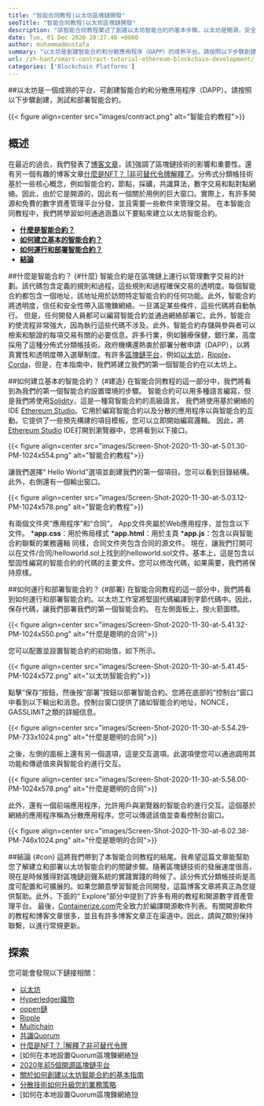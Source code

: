 ```yaml
---
title: "智能合同教程|以太坊區塊鏈開發" 
seoTitle: "智能合同教程|以太坊區塊鏈開發" 
description: "該智能合同教程闡述了創建以太坊智能合約的基本步驟。以太坊是開源，安全的，分佈式的區塊鍊網絡。" 
date: Tue, 01 Dec 2020 20:27:48 +0000
author: muhammadmustafa
summary: "以太坊是創建智能合約和分散應用程序（DAPP）的成熟平台。請按照以下步驟創建，測試和部署智能合約。" 
url: /zh-hant/smart-contract-tutorial-ethereum-blockchain-development/
categories: ['Blockchain Platforms']
---
```


##以太坊是一個成熟的平台，可創建智能合約和分散應用程序（DAPP）。請按照以下步驟創建，測試和部署智能合約。

{{< figure align=center src="images/contract.png" alt="智能合約教程">}}


## 概述
在最近的過去，我們發表了[博客文章][1]，該[1]強調了區塊鏈技術的影響和重要性。還有另一個有趣的博客文章[什麼是NFT？ |非可替代令牌解釋了][2]。分佈式分類帳技術基於一些核心概念，例如智能合約，節點，採礦，共識算法，數字交易和點對點網絡。因此，由於它是開源的，因此有一個關於用例的巨大窗口。實際上，有許多開源和免費的數字資產管理平台分發，並且需要一些軟件來管理交易。
在本智能合同教程中，我們將學習如何通過涵蓋以下要點來建立以太坊智能合約。
* [**什麼是智能合約？**][3]
* [**如何建立基本的智能合約？**][4]
* [**如何運行和部署智能合約？**][5]
* [**結論**][6]

##什麼是智能合約？   {#什麼}
智能合約是在區塊鏈上運行以管理數字交易的計劃。該代碼包含定義的規則和過程，這些規則和過程確保交易的透明度。每個智能合約都包含一個地址，該地址用於訪問特定智能合約的任何功能。此外，智能合約將透明度，信任和安全性帶入區塊鍊網絡。一旦滿足某些條件，這些代碼將自動執行。
但是，任何開發人員都可以編寫智能合約並通過網絡部署它。此外，智能合約使流程非常強大，因為執行這些代碼不涉及。此外，智能合約存儲與參與者可以檢索和驗證的每項交易有關的必要信息。許多行業，例如醫療保健，銀行業，高度採用了這種分佈式分類帳技術。政府機構還熱衷於部署分散申請（DAPP），以將真實性和透明度帶入選舉制度。有許多[區塊鏈平台][7]，例如[以太坊][8]，[Ripple][9]，[Corda][10]，但是，在本指南中，我們將建立我們的第一個智能合約在以太坊上。

##如何建立基本的智能合約？   {#建造}
在智能合同教程的這一部分中，我們將看到為我們的第一個智能合約設置環境的步驟。
智能合約可以用多種語言編寫，但是我們將使用[Solidity][11]，這是一種寫智能合約的高級語言。
我們將使用基於網絡的IDE [Ethereum Studio][12]。它用於編寫智能合約以及分散的應用程序以與智能合約互動。它提供了一些預先構建的項目模板，您可以立即開始編寫邏輯。
因此，將[Ethereum Studio][12] IDE打開到瀏覽器中，您將看到以下接口。

{{< figure align=center src="images/Screen-Shot-2020-11-30-at-5.01.30-PM-1024x554.png" alt="智能合約教程">}}

讓我們選擇“ Hello World”選項並創建我們的第一個項目。您可以看到目錄結構。此外，右側還有一個輸出窗口。

{{< figure align=center src="images/Screen-Shot-2020-11-30-at-5.03.12-PM-1024x578.png" alt="智能合約教程">}}

有兩個文件夾“應用程序”和“合同”。
App文件夾屬於Web應用程序，並包含以下文件。
***app.css**：用於佈局樣式
***app.html**：用於主頁
***app.js**：包含以與智能合約聯繫的業務邏輯
同樣，合同文件夾包含合同的源文件。
現在，讓我們打開可以在文件/合同/helloworld.sol上找到的helloworld.sol文件。基本上，這是包含以堅固性編寫的智能合約的代碼的主要文件。您可以修改代碼，如果需要，我們將保持原樣。

##如何運行和部署智能合約？   {#部署}
在智能合同教程的這一部分中，我們將看到如何運行和部署智能合約。以太坊工作室將堅固代碼編譯到字節代碼中。因此，保存代碼，讓我們部署我們的第一個智能合約。
在左側面板上，按火箭圖標。

{{< figure align=center src="images/Screen-Shot-2020-11-30-at-5.41.32-PM-1024x550.png" alt="什麼是聰明的合同">}}

您可以配置並設置智能合約的初始值，如下所示。

{{< figure align=center src="images/Screen-Shot-2020-11-30-at-5.41.45-PM-1024x572.png" alt="以太坊智能合約">}}

點擊“保存”按鈕，然後按“部署”按鈕以部署智能合約。您將在底部的“控制台”窗口中看到以下輸出和消息。控制台窗口提供了諸如智能合約地址，NONCE，GASSLIMIT之類的詳細信息。

{{< figure align=center src="images/Screen-Shot-2020-11-30-at-5.54.29-PM-733x1024.png" alt="什麼是聰明的合同">}}

之後，左側的面板上還有另一個選項，這是交互選項。此選項使您可以通過調用其功能和傳遞值來與智能合約進行交互。

{{< figure align=center src="images/Screen-Shot-2020-11-30-at-5.58.00-PM-1024x578.png" alt="什麼是聰明的合同">}}

此外，還有一個前端應用程序，允許用戶與瀏覽器的智能合約進行交互。這個基於網絡的應用程序稱為分散應用程序。您可以傳遞該值並查看控制台窗口。

{{< figure align=center src="images/Screen-Shot-2020-11-30-at-6.02.38-PM-746x1024.png" alt="什麼是聰明的合同">}}


##結論 {#con}
這將我們帶到了本智能合同教程的結尾。我希望這篇文章能幫助您了解建立和部署以太坊智能合約的關鍵步驟。隨著區塊鏈技術的發展速度很高，現在是時候獲得對區塊鏈迴聲系統的實踐實踐的時候了。該分佈式分類帳技術是高度可配置和可擴展的。如果您願意學習智能合同開發，這篇博客文章將真正為您提供幫助。此外，下面的“ Explore”部分中提到了許多有用的教程和開源數字資產管理平台。
最後，[Containerize.com][13]完全致力於編譯開源軟件列表。有關開源軟件的教程和博客文章很多，並且有許多博客文章正在渠道中。因此，請與[7]類別保持聯繫，以進行常規更新。

## 探索
您可能會發現以下鏈接相關：
  * [以太坊][8]
  * [Hyperledger織物][14]
  * [oppen鏈][15]
  * [Ripple][16]
  * [Multichain][17]
  * [共識Quorum][18]
  * [什麼是NFT？ |解釋了非可替代令牌][2]
  * [如何在本地設置Quorum區塊鍊網絡[19]
  * [2020年前5個開源區塊鏈平台][20]
  * [關於如何創建以太坊智能合約的基本指南][21]
  * [分散技術如何升級您的業務策略][22]
  * [如何在本地設置Quorum區塊鍊網絡[19]

  
[1]: https://blog.containerize.com/2020/11/27/how-blockchain-technology-can-upgrade-your-business-strategy/
[2]: https://blog.containerize.com/blockchain-platforms/what-is-nft-non-fungible-tokens-explained/
[3]: #what
[4]: #build
[5]: #deploy
[6]: #con
[7]: https://products.containerize.com/blockchain-platforms/
[8]: https://products.containerize.com/blockchain-platforms/ethereum
[9]: https://ripple.com/
[10]: https://www.corda.net/
[11]: https://docs.soliditylang.org/en/v0.7.4/
[12]: https://studio.ethereum.org/
[13]: https://www.containerize.com/
[14]: https://products.containerize.com/blockchain-platforms/hyperledger-fabric
[15]: https://products.containerize.com/blockchain-platforms/openchain
[16]: https://products.containerize.com/blockchain-platforms/ripple
[17]: https://products.containerize.com/blockchain-platforms/multichain
[18]: https://products.containerize.com/blockchain-platforms/consensys-quorum
[19]: https://blog.containerize.com/blockchain-platforms/how-to-setup-consensys-quorum-blockchain-network-locally/
[20]: https://blog.containerize.com/blockchain-platforms/top-5-open-source-blockchain-platforms-in-2020/
[21]: https://blog.containerize.com/
[22]: https://blog.containerize.com/2020/11/27/how-decentralized-technology-upgrades-your-business-strategy/
